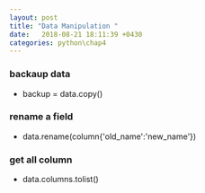 ```yaml
---
layout: post
title: "Data Manipulation "
date:   2018-08-21 18:11:39 +0430
categories: python\chap4
---
```

### backaup data
- backup = data.copy()

### rename a field
- data.rename(column{'old_name':'new_name'})

### get all column 
- data.columns.tolist()
